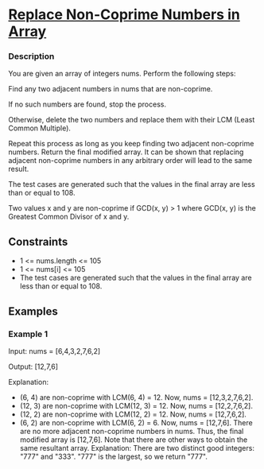 # [Replace Non-Coprime Numbers in Array](https://leetcode.com/problems/replace-non-coprime-numbers-in-array/)

### Description

You are given an array of integers nums. Perform the following steps:

Find any two adjacent numbers in nums that are non-coprime.

If no such numbers are found, stop the process.

Otherwise, delete the two numbers and replace them with their LCM (Least Common Multiple).

Repeat this process as long as you keep finding two adjacent non-coprime numbers.
Return the final modified array. It can be shown that replacing adjacent non-coprime numbers in any arbitrary order will lead to the same result.

The test cases are generated such that the values in the final array are less than or equal to 108.

Two values x and y are non-coprime if GCD(x, y) > 1 where GCD(x, y) is the Greatest Common Divisor of x and y.

## Constraints

- 1 <= nums.length <= 105
- 1 <= nums[i] <= 105
- The test cases are generated such that the values in the final array are less than or equal to 108.
  
## Examples

### Example 1
Input: nums = [6,4,3,2,7,6,2]

Output: [12,7,6]

Explanation: 
- (6, 4) are non-coprime with LCM(6, 4) = 12. Now, nums = [12,3,2,7,6,2].
- (12, 3) are non-coprime with LCM(12, 3) = 12. Now, nums = [12,2,7,6,2].
- (12, 2) are non-coprime with LCM(12, 2) = 12. Now, nums = [12,7,6,2].
- (6, 2) are non-coprime with LCM(6, 2) = 6. Now, nums = [12,7,6].
There are no more adjacent non-coprime numbers in nums.
Thus, the final modified array is [12,7,6].
Note that there are other ways to obtain the same resultant array.
Explanation: There are two distinct good integers: "777" and "333".
"777" is the largest, so we return "777".
